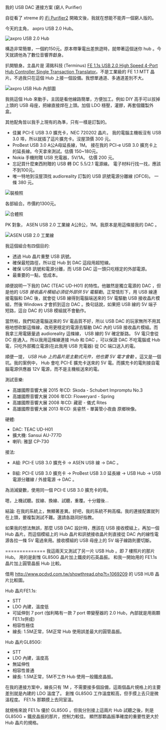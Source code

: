我的 USB DAC 連接方案 (窮人 Purifier)

自從看了 xtreme 的 [iFi Purifier2](http://www.pcdvd.com.tw/showthread.php?t=1100783) 開箱文後，我就在想能不能弄一個窮人版的。

今天的主角， axpro USB 2.0 Hub。

![axpro USB 2.0 Hub](http://i.imgur.com/MtYpPKn.jpg)

構造非常簡單，一個約150元。原本帶筆電出差旅遊時，就帶著這個迷你 hub 。今天就請他為了數位音響界獻身。

扒開驗身。主晶片是 湯銘科技 (Terminus)
[FE 1.1s USB 2.0 High Speed 4-Port Hub Controller Single Transaction Translator](http://terminus-tech.com/Chinese/products.html)。不是工業級的 FE 1.1 MTT 晶片。不過我只在這個 Hub 上接一個設備。我想單通道、多通道差別不大。

![axpro USB Hub 內部圖](http://i.imgur.com/soIqNft.jpg)

我挑這個 Hub 來動手，主因是看他線路簡單，方便加工。例如 DIY 高手可以拔掉上頭的 USB 母座，把線直接焊在上頭。加個 LDO 穩壓，灌膠，再套個鐵製外盒。

其他配角皆以我手上現有的為準，只有一樣是訂製的。

* 佳翼 PCI-E USB 3.0 擴充卡，NEC 720202 晶片。
  我的電腦主機板沒有 USB 3.0 埠，所以就插了這片擴充卡。沒屋頂價 300 元。
* ProBest USB 3.0 A公A母延長線，1M。
  接在我的 PCI-e USB 3.0 擴充卡上的延長線。今天拿來測試。估價 150~180元。
* Nokia 手機附贈 USB 充電器，5V/1A。
  估價 200 元。
* 忘記買什麼東西附贈的 USB 轉 DC 5.5/2.1 電源線。
  電子材料行找一找，應該不到100元。
* 唯一特地到沒屋頂找 audioreality 訂製的 USB 訊號電源分離線 (OFC6)。
  一條 380 元。

![裝檢照](http://i.imgur.com/M68h4zi.jpg)

各部組合。市價約1300元。

![合體照](http://i.imgur.com/gXxMiJA.jpg)


PK 對象， ASEN USB 2.0 工業線 A公B公，1M。我原本是用這條接我的 DAC 。

![ASEN USB 2.0 工業線](http://i.imgur.com/7n8DKiv.jpg)

我這個組合有四個目的:

* 透過 Hub 晶片重整 USB 訊號。
* 確保最短路徑，所以從 Hub 到 DAC 這段用超短線。
* 確保 USB 訊號和電源分離，而 USB DAC 這一頭只吃穩定的外部電源。
* 最重要的一點，低成本。

順便說明一下我的 DAC (TEAC UD-H01) 的特性。他雖然是獨立電源的 DAC ，但是他的 *USB 接收晶片模組必須從外部供 5V 電驅動*。正常情形下，用 USB 線連接電腦和 DAC 後，就會從 USB 線得到電腦端送來的 5V 電驅動 USB 接收晶片模組，然後 Windows 才會抓到這台 DAC 。換句話說，如果把 USB 線的 5V 端子短路，這台 DAC 的 USB 模組就不會動作。

當然啦，我們知道電腦送來的 5V 電品質不好，所以 USB DAC 的玩家無所不用其極地想砍斷這條線，改用更穩定的電源去驅動 DAC 內的 USB 接收晶片模組。而我拿三用電錶量過 audioreality 這條線， USB 線的 5V 確定斷路。 5V 電只會從 DC 座通入。所以我用這條線連接 Hub 和 DAC ，可以保證 DAC 不吃電腦或 Hub 電，只吃外部獨立電源(在此我用 USB 充電器) 從 DC 端口送入的電。

順便一提， *USB Hub 上的晶片是主動式元件，他也要 5V 電才會動* 。這又是一個坑。我的案例中， Hub 會吃 PCI-E 擴充卡送來的 5V 電。而擴充卡的電則接自電腦電源供應器 12V 電源，而不是主機板送來的電。

測試音樂:

* 高雄國際音響大展 2015 年CD: Skoda - Schubert Impromptu No.3
* 高雄國際音響大展 2006 年CD: Floweryard - Spring
* 高雄國際音響大展 2008 年CD: 藏密 - 儀式 Rites
* 高雄國際音響大展 2013 年CD: 吳睿然 - 單簧管小夜曲 原鄉映像。

硬體:

* DAC: TEAC UD-H01
* 擴大機: Sansui AU-777D
* 喇叭: 雅瑟 CP-730

接法:

* A組: PCI-E USB 3.0 擴充卡 -> ASEN USB 線 -> DAC 。

* B組: PCI-E USB 3.0 擴充卡 -> ProBest USB 3.0 延長線 -> USB Hub -> USB 電源分離線 / 外接電源 -> DAC 。

為消減變數，使用同一個 PCI-E USB 3.0 擴充卡的埠。

嗯，上機試聽。拔線、換線、試聽，重覆。十分鐘後...

結論: 在我的系統上，無顯著差異。好吧，我的系統不夠高檔。我的連接配置就列在上頭，要複製測試不難。還請各路同好指教。

如果我的想法無誤，那麼 USB DAC 設計時，應該在 USB 接收模組上，再加一個 Hub 晶片。而這個模組上的 Hub 晶片和訊號接收晶片則直接從 DAC 內的線性電源各拉一條 5V 電過來用。接收模組的 USB 母座上的 5V 端子線路則要切斷。

==============
我這兩天又測試了另一片 USB Hub 。即 7 樓照片的那片 Hub。
用的是創惟 GL850G 晶片加上鐵皮的石英晶振。
和我一開始用的 FE1.1s 晶片加上圓管晶振 Hub 比較。

借用 http://www.pcdvd.com.tw/showthread.php?t=1069209 的 USB HUB 晶片比較圖。

Hub 晶片FE1.1s:
* STT
* LDO 內建，溫度低
* 可延伸到 7 port (伽利略有一款 7 port 帶變壓器的 2.0 Hub，內部就是用兩顆 FE1.1s併成)
* 相容性極佳
* 線長: 1.5M正常，5M正常
Hub 使用誤差最大的圓管晶振。

Hub 晶片GL850G:
* STT
* LDO 內建，溫度高
* 無延伸性
* 相容性普通
* 線長: 1.5M正常，5M不工作
Hub 使用一般鐵皮晶振。

在我的連接方案中，線長只有 1M ，不需要接多個設備，這兩個晶片規格上的主要差別就是內建的 LDO 溫度了。
創惟 GL850G 工作溫度較高，但手摸上去只是微溫程度。 FE1.1s 那顆摸上去同室溫。

就規格來說 FE1.1s 優於 GL850G 。但我分別接上這兩片 Hub 試聽之後，則是 GL850G + 鐵皮晶振的那片，控制力較佳。
顯然那顆晶振準確度的重要性更大於 Hub 晶片的規格。
